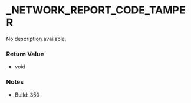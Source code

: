 # _NETWORK_REPORT_CODE_TAMPER

No description available.

### Return Value
* void

### Notes
* Build: 350

